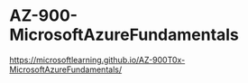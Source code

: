 # AZ-900-MicrosoftAzureFundamentals

https://microsoftlearning.github.io/AZ-900T0x-MicrosoftAzureFundamentals/
